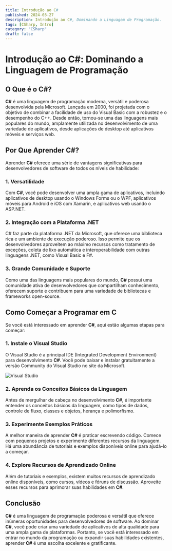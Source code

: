 ```yaml
---
title: Introdução ao C#
published: 2024-03-27
description: Introdução ao C#, Dominando a Linguagem de Programação.
tags: [CSharp, Intro]
category: "CSharp"
draft: false
---
```


# Introdução ao C#: Dominando a Linguagem de Programação

## O Que é o C#?

**C#** é uma linguagem de programação moderna, versátil e poderosa desenvolvida pela Microsoft. Lançada em 2000, foi projetada com o objetivo de combinar a facilidade de uso do Visual Basic com a robustez e o desempenho do C++. Desde então, tornou-se uma das linguagens mais populares do mundo, amplamente utilizada no desenvolvimento de uma variedade de aplicativos, desde aplicações de desktop até aplicativos móveis e serviços web.

## Por Que Aprender C#?

Aprender **C#** oferece uma série de vantagens significativas para desenvolvedores de software de todos os níveis de habilidade:

### 1. Versatilidade

Com **C#**, você pode desenvolver uma ampla gama de aplicativos, incluindo aplicativos de desktop usando o Windows Forms ou o WPF, aplicativos móveis para Android e iOS com Xamarin, e aplicativos web usando o ASP.NET.

### 2. Integração com a Plataforma .NET

C# faz parte da plataforma .NET da Microsoft, que oferece uma biblioteca rica e um ambiente de execução poderoso. Isso permite que os desenvolvedores aproveitem ao máximo recursos como tratamento de exceções, coleta de lixo automática e interoperabilidade com outras linguagens .NET, como Visual Basic e F#.

### 3. Grande Comunidade e Suporte

Como uma das linguagens mais populares do mundo, **C#** possui uma comunidade ativa de desenvolvedores que compartilham conhecimento, oferecem suporte e contribuem para uma variedade de bibliotecas e frameworks open-source.

## Como Começar a Programar em C #

Se você está interessado em aprender **C#**, aqui estão algumas etapas para começar:

### 1. Instale o Visual Studio

O Visual Studio é a principal IDE (Integrated Development Environment) para desenvolvimento **C#**. Você pode baixar e instalar gratuitamente a versão Community do Visual Studio no site da Microsoft.

![Visual Studio](https://visualstudio.microsoft.com/wp-content/uploads/2020/07/Facebook.png)

### 2. Aprenda os Conceitos Básicos da Linguagem

Antes de mergulhar de cabeça no desenvolvimento **C#**, é importante entender os conceitos básicos da linguagem, como tipos de dados, controle de fluxo, classes e objetos, herança e polimorfismo.

### 3. Experimente Exemplos Práticos

A melhor maneira de aprender **C#** é praticar escrevendo código. Comece com pequenos projetos e experimente diferentes recursos da linguagem. Há uma abundância de tutoriais e exemplos disponíveis online para ajudá-lo a começar.

### 4. Explore Recursos de Aprendizado Online

Além de tutoriais e exemplos, existem muitos recursos de aprendizado online disponíveis, como cursos, vídeos e fóruns de discussão. Aproveite esses recursos para aprimorar suas habilidades em **C#**.

## Conclusão

**C#** é uma linguagem de programação poderosa e versátil que oferece inúmeras oportunidades para desenvolvedores de software. Ao dominar **C#**, você pode criar uma variedade de aplicativos de alta qualidade para uma ampla gama de plataformas. Portanto, se você está interessado em entrar no mundo da programação ou expandir suas habilidades existentes, aprender **C#** é uma escolha excelente e gratificante.
